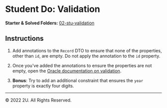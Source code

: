 # Student Do: Validation

**Starter & Solved Folders:** [02-stu-validation](./)

## Instructions

1. Add annotations to the `Record` DTO to ensure that none of the properties, other than `id`, are empty. Do not apply the annotation to the `id` property.

2. Once you've added the annotations to ensure the properties are not empty, open the [Oracle documentation on validation](https://docs.oracle.com/javaee/7/api/javax/validation/constraints/package-summary.html).

3. **Bonus**: Try to add an additional constraint that ensures the `year` property is exactly four digits.

---

© 2022 2U. All Rights Reserved.
